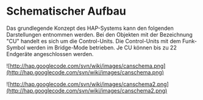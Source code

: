 # Schematischer Aufbau #

Das grundlegende Konzept des HAP-Systems kann den folgenden Darstellungen entnommen werden.
Bei den Objekten mit der Bezeichnung "CU" handelt es sich um die Control-Units. Die Control-Units mit dem Funk-Symbol werden im Bridge-Mode betrieben. Je CU können bis zu 22 Endgeräte angeschlossen werden.


![http://hap.googlecode.com/svn/wiki/images/canschema.png](http://hap.googlecode.com/svn/wiki/images/canschema.png)

![http://hap.googlecode.com/svn/wiki/images/canschema2.png](http://hap.googlecode.com/svn/wiki/images/canschema2.png)